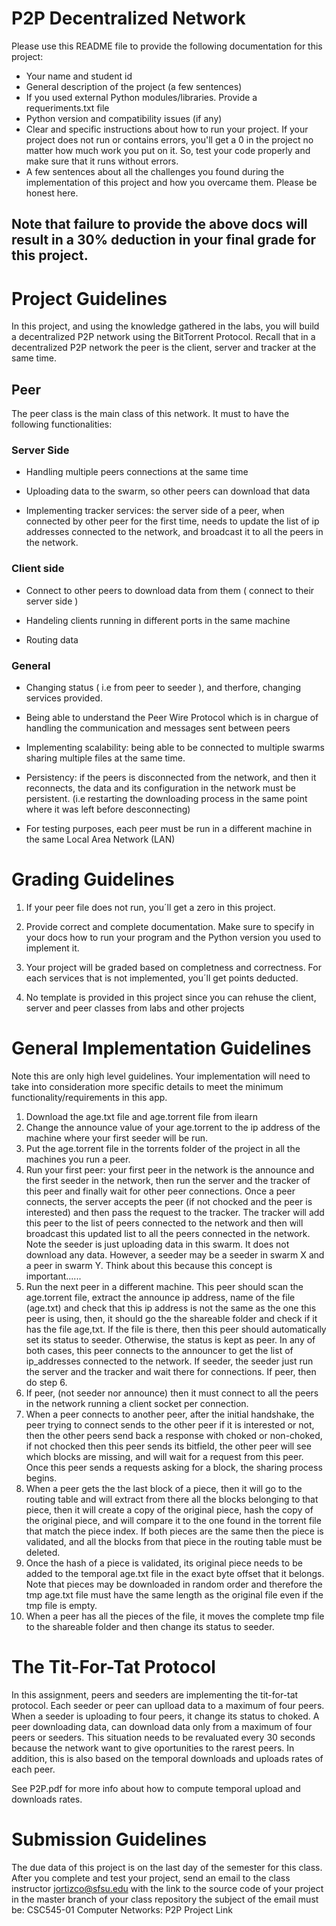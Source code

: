 # P2P Decentralized Network 

Please use this README file to provide the following documentation for this project:

* Your name and student id
* General description of the project (a few sentences)
* If you used external Python modules/libraries. Provide a requeriments.txt file  
* Python version and compatibility issues (if any)
* Clear and specific instructions about how to run your project. If your project does not run or contains errors, you'll get a 0 in the project no matter how much work you put on it. So, test your code properly and make sure that it runs without errors.
* A few sentences about all the challenges you found during the implementation of this project and how you overcame them. Please be honest here. 

## Note that failure to provide the above docs will result in a 30% deduction in your final grade for this project. 

# Project Guidelines 

In this project, and using the knowledge gathered in the labs, you will build a decentralized P2P network using the BitTorrent Protocol. Recall that in a decentralized P2P network the peer is the client, server and tracker at the same time.

## Peer 

The peer class is the main class of this network. It must to have the following functionalities:

### Server Side 

  * Handling multiple peers connections at the same time

  * Uploading data to the swarm, so other peers can download that data 

  * Implementing tracker services: the server side of a peer, when connected by other peer for the first time, needs to update the list of ip addresses connected to the network, and broadcast it to all the peers in the network. 
  
### Client side 

  * Connect to other peers to download data from them ( connect to their server side )
  
  * Handeling clients running in different ports in the same machine 
  
  * Routing data 
  
### General 

  * Changing status ( i.e from peer to seeder ), and therfore, changing services provided. 
  
  * Being able to understand the Peer Wire Protocol which is in chargue of handling the communication and messages sent between peers 
  
  * Implementing scalability: being able to be connected to multiple swarms sharing multiple files at the same time. 
  
  * Persistency: if the peers is disconnected from the network, and then it reconnects, the data and its configuration in the network must be persistent. (i.e restarting the downloading process in the same point where it was left before desconnecting)
  
  * For testing purposes, each peer must be run in a different machine in the same Local Area Network (LAN)
  
# Grading Guidelines 

1. If your peer file does not run, you´ll get a zero in this project. 

2. Provide correct and complete documentation. Make sure to specify in your docs how to run your program and the Python version you used to implement it. 

3. Your project will be graded based on completness and correctness. For each services that is not implemented, you´ll get points deducted. 

4. No template is provided in this project since you can rehuse the client, server and peer classes from labs and other projects

# General Implementation Guidelines 

Note this are only high level guidelines. Your implementation will need to take into consideration more specific details to meet the minimum functionality/requirements in this app. 

1. Download the age.txt file and age.torrent file from ilearn 
2. Change the announce value of your age.torrent to the ip address of the machine where your first seeder will be run. 
3. Put the age.torrent file in the torrents folder of the project in all the machines you run a peer. 
4. Run your first peer: your first peer in the network is the announce and the first seeder in the network, then run the server and the tracker of this peer and finally wait for other peer connections. Once a peer connects, the server accepts the peer (if not chocked and the peer is interested) and then pass the request to the tracker. The tracker will add this peer to the list of peers connected to the network and then will broadcast this updated list to all the peers connected in the network. Note the seeder is just uploading data in this swarm. It does not download any data. However, a seeder may be a seeder in swarm X and a peer in swarm Y. Think about this because this concept is important......
5. Run the next peer in a different machine. This peer should scan the age.torrent file, extract the announce ip address, name of the file (age.txt) and check that this ip address is not the same as the one this peer is using, then, it should go the the shareable folder and check if it has the file age,txt. If the file is there, then this peer should automatically set its status to seeder. Otherwise, the status is kept as peer. In any of both cases, this peer connects to the announcer to get the list of ip_addresses connected to the network. If seeder, the seeder just run the server and the tracker and wait there for connections. If peer, then do step 6. 
6. If peer, (not seeder nor announce) then it must connect to all the peers in the network running a client socket per connection. 
7. When a peer connects to another peer, after the initial handshake, the peer trying to connect sends to the other peer if it is interested or not, then the other peers send back a response with choked or non-choked, if not chocked then this peer sends its bitfield, the other peer will see which blocks are missing, and will wait for a request from this peer. Once this peer sends a requests asking for a block, the sharing process begins. 
8. When a peer gets the the last block of a piece, then it will go to the routing table and will extract from there all the blocks belonging to that piece, then it will create a copy of the original piece, hash the copy of the original piece, and will compare it to the one found in the torrent file that match the piece index. If both pieces are the same then the piece is validated, and all the blocks from that piece in the routing table must be deleted. 
9. Once the hash of a piece is validated, its original piece needs to be added to the temporal age.txt file in the exact byte offset that it belongs. Note that pieces may be downloaded in random order and therefore the tmp age.txt file must have the same length as the original file even if the tmp file is empty. 
10. When a peer has all the pieces of the file, it moves the complete tmp file to the shareable folder and then change its status to seeder. 

# The Tit-For-Tat Protocol

In this assignment, peers and seeders are implementing the tit-for-tat protocol. Each seeder or peer can uplload data to a maximum of four peers. When a seeder is uploading to four peers, it change its status to choked. A peer downloading data, can download data only from a maximum of four peers or seeders. This situation needs to be revaluated every 30 seconds because the network want to give oportunities to the rarest peers. In addition, this is also based on the temporal downloads and uploads rates of each peer. 

See P2P.pdf for more info about how to compute temporal upload and downloads rates. 

# Submission Guidelines 

The due data of this project is on the last day of the semester for this class. After you complete and test your project, send an email to the class instructor jortizco@sfsu.edu with the link to the source code of your project in the master branch of your class repository 
the subject of the email must be: CSC545-01 Computer Networks: P2P Project Link
  
  
 


    



